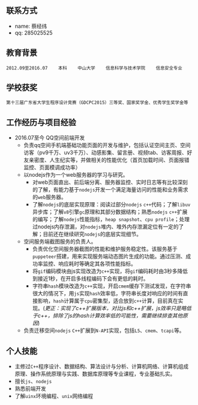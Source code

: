## 联系方式
- name: 蔡经纬
- qq: 285025525

## 教育背景
```
2012.09至2016.07    本科    中山大学    信息科学与技术学院    信息安全专业  
```

## 学校获奖
```
第十三届广东省大学生程序设计竞赛（GDCPC2015）三等奖、国家奖学金、优秀学生奖学金等
```

## 工作经历与项目经验
- 2016.07至今	QQ空间前端开发
     - 负责qq空间手机端基础功能页面的开发与维护，包括认证空间主页、空间访客（pv9千万、uv3千万）、动感影集、留言册、视频tab、访客周报、好友亲密度、人生纪实等，并做相关的性能优化（首页加载时间、页面报错监控、页面模调成功率）
     - 以nodejs作为一个web服务器的学习与研究。
         - 对web页面直出、前后端分离、服务器监控、实时日志等有比较深刻的了解，有能力基于`nodejs`开发一个满足海量访问的性能和业务需求的`web`服务器。
         - 了解`nodejs`的底层实现原理：阅读过部分`nodejs` `c++`代码；了解`libuv`异步库；了解`v8`引擎`gc`原理和其部分数据结构；熟悉`nodejs` `c++`扩展的编写；了解`nodejs`性能指标，`heap snapshot`、`cpu profile`；处理过nodejs内存泄漏，对`nodejs`堆内、堆外内存泄漏定位有一定的了解；目前还在继续研究`nodejs`的底层实现细节。
    - 空间服务端截图服务的负责人。
        - 负责优化空间服务器截图的性能和维护服务稳定性。该服务基于`puppeteer`搭建，用来实现服务端动态图片生成的功能。通过压测、成功率监控、响应耗时等确定其各项性能指标。
        - 将`gif`编码模块由js实现改造为`c++`实现，将`gif`编码耗时由3秒多降低到接近1秒，在开启多线程编码下会有更低的耗时。
        - 字符串`hash`模块改造为`c++`实现，开启`cmem`缓存下测试发现，在字符串很大的情况下，用`js`实现`hash`效率低，字符串长度对响应的时间有直接影响，`hash`计算属于`cpu`密集型，适合放到`c++`计算，目前真在实现。(*更正：实现了c++扩展版本，对比js和c++扩展，js效率只是略低于c++，排除了js的hash计算效率低的可能性，需要继续排查其他原因*)
    - 负责迁移空间`nodejs` `C++`扩展到`N-API`实现，包括`L5`、`cmem`、`tcapi`等。

## 个人技能
- 主修过`C++`程序设计、数据结构、算法设计与分析、计算机网络、计算机组成原理、操作系统原理与实践、数据库原理等专业课程，专业基础扎实。
- 擅长`js`、`nodejs`
- 熟悉前端开发
- 了解`uinx`环境编程、`unix`网络编程
